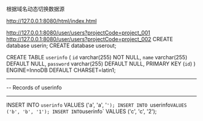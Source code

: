 
根据域名动态切换数据源

http://127.0.0.1:8080/html/index.html

http://127.0.0.1:8080/user/users?projectCode=project_001
http://127.0.0.1:8080/user/users?projectCode=project_002
CREATE database userin;
CREATE database userout;

CREATE TABLE `userinfo` (
  `id` varchar(255) NOT NULL,
  `name` varchar(255) DEFAULT NULL,
  `password` varchar(255) DEFAULT NULL,
  PRIMARY KEY (`id`)
) ENGINE=InnoDB DEFAULT CHARSET=latin1;

-- ----------------------------
-- Records of userinfo
-- ----------------------------
INSERT INTO `userinfo` VALUES ('a', 'a', '`');
INSERT INTO `userinfo` VALUES ('b', 'b', '1');
INSERT INTO `userinfo` VALUES ('c', 'c', '2');